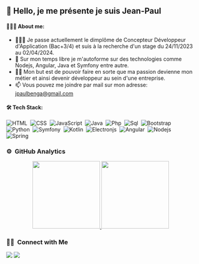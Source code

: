 ## 👋 Hello, je me présente je suis Jean-Paul 


#### 🧑🏾‍💻 About me:

- 👨🏾‍🎓 Je passe actuellement le dimplôme de Concepteur Développeur d'Application (Bac+3/4) et suis à la recherche d'un stage du 24/11/2023 au 02/04/2024.
- 🌱 Sur mon temps libre je m'autoforme sur des technologies comme Nodejs, Angular, Java et Symfony entre autre.
- 🙇🏾 Mon but est de pouvoir faire en sorte que ma passion devienne mon métier et ainsi devenir développeur au sein d'une entreprise.
- 📫 Vous pouvez me joindre par mail sur mon adresse: jpaulbenga@gmail.com


#### 🛠 Tech Stack:


![HTML](https://img.shields.io/badge/-HTML-05122A?style=flat&logo=HTML5)&nbsp;
![CSS](https://img.shields.io/badge/-CSS-05122A?style=flat&logo=CSS3&logoColor=1572B6)&nbsp;
![JavaScript](https://img.shields.io/badge/-JavaScript-05122A?style=flat&logo=javascript)&nbsp;
![Java](https://img.shields.io/badge/-java-blue)&nbsp;
![Php](https://img.shields.io/badge/-Php-05122A?style=flat&logo=php)&nbsp;
![Sql](https://img.shields.io/badge/-Sql-05122A?style=flat&logo=sql)&nbsp;
![Bootstrap](https://img.shields.io/badge/-Bootstrap-05122A?style=flat&logo=bootstrap&logoColor=563D7C)\
![Python](https://img.shields.io/badge/-Python-05122A?style=flat&logo=python)&nbsp;
![Symfony](https://img.shields.io/badge/-Symfony-05122A?style=flat&logo=symfony)&nbsp;
![Kotlin](https://img.shields.io/badge/-Kotlin-yellow)&nbsp;
![Electronjs](https://img.shields.io/badge/-Electronjs-important)&nbsp;
![Angular](https://img.shields.io/badge/-Angular-05122A?style=flat&logo=angular)&nbsp;
![Nodejs](https://img.shields.io/badge/-Nodejs-blueviolet)&nbsp;
![Spring](https://img.shields.io/badge/-Spring-9cf)&nbsp;

### ⚙️ &nbsp;GitHub Analytics

<p align="center">
<a href="https://github.com/AVS1508">
  <img height="180em" src="https://github-readme-stats-eight-theta.vercel.app/api?username=jpbenga&show_icons=true&theme=algolia&include_all_commits=true&count_private=true"/>
  <img height="180em" src="https://github-readme-stats-eight-theta.vercel.app/api/top-langs/?username=jpbenga&layout=compact&langs_count=8&theme=algolia"/>
</a>
</p>



### 🤝🏻 &nbsp;Connect with Me

<a href="https://www.linkedin.com/in/jean-paul-benga"><img src="https://img.shields.io/badge/-Benga%20Jean%20Paul-0077B5?style=flat&logo=Linkedin&logoColor=white"/></a>
<a href="mailto:jpaulbenga@gmail.com"><img src="https://img.shields.io/badge/-jpaulbenga@gmail.com-D14836?style=flat&logo=Gmail&logoColor=white"/></a>
